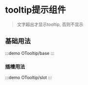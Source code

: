# tooltip提示组件

> 文字超出才显示tooltip, 否则不显示

## 基础用法

:::demo
OTooltip/base
:::

### 插槽用法

:::demo
OTooltip/slot
:::

<!-- ### 通常用法

:::demo
OTooltip/usually
::: -->
